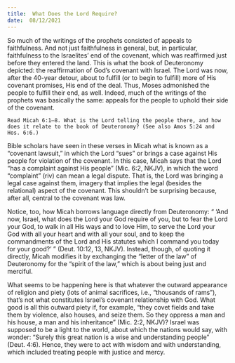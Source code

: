 ```yaml
---
title:  What Does the Lord Require?
date:  08/12/2021
---
```


So much of the writings of the prophets consisted of appeals to faithfulness. And not just faithfulness in general, but, in particular, faithfulness to the Israelites’ end of the covenant, which was reaffirmed just before they entered the land. This is what the book of Deuteronomy depicted: the reaffirmation of God’s covenant with Israel. The Lord was now, after the 40-year detour, about to fulfill (or to begin to fulfill) more of His covenant promises, His end of the deal. Thus, Moses admonished the people to fulfill their end, as well. Indeed, much of the writings of the prophets was basically the same: appeals for the people to uphold their side of the covenant.

`Read Micah 6:1–8. What is the Lord telling the people there, and how does it relate to the book of Deuteronomy? (See also Amos 5:24 and Hos. 6:6.)`

Bible scholars have seen in these verses in Micah what is known as a “covenant lawsuit,” in which the Lord “sues” or brings a case against His people for violation of the covenant. In this case, Micah says that the Lord “has a complaint against His people” (Mic. 6:2, NKJV), in which the word “complaint” (riv) can mean a legal dispute. That is, the Lord was bringing a legal case against them, imagery that implies the legal (besides the relational) aspect of the covenant. This shouldn’t be surprising because, after all, central to the covenant was law.

Notice, too, how Micah borrows language directly from Deuteronomy: “ ‘And now, Israel, what does the Lord your God require of you, but to fear the Lord your God, to walk in all His ways and to love Him, to serve the Lord your God with all your heart and with all your soul, and to keep the commandments of the Lord and His statutes which I command you today for your good?’ ” (Deut. 10:12, 13, NKJV). Instead, though, of quoting it directly, Micah modifies it by exchanging the “letter of the law” of Deuteronomy for the “spirit of the law,” which is about being just and merciful.

What seems to be happening here is that whatever the outward appearance of religion and piety (lots of animal sacrifices, i.e., “thousands of rams”), that’s not what constitutes Israel’s covenant relationship with God. What good is all this outward piety if, for example, “they covet fields and take them by violence, also houses, and seize them. So they oppress a man and his house, a man and his inheritance” (Mic. 2:2, NKJV)? Israel was supposed to be a light to the world, about which the nations would say, with wonder: “Surely this great nation is a wise and understanding people” (Deut. 4:6). Hence, they were to act with wisdom and with understanding, which included treating people with justice and mercy.